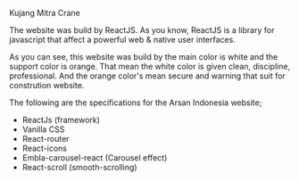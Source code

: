 Kujang Mitra Crane

The website was build by ReactJS. As you know, ReactJS is a library for javascript that affect a powerful web & native user interfaces.

As you can see, this website was build by the main color is white and the support color is orange. That mean the white color is given clean, discipline, professional. And the orange color's mean secure and warning that suit for constrution website.

The following are the specifications for the Arsan Indonesia website;

- ReactJs (framework)
- Vanilla CSS
- React-router
- React-icons
- Embla-carousel-react (Carousel effect)
- React-scroll (smooth-scrolling)
